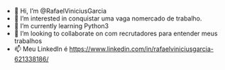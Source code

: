 - 👋 Hi, I’m @RafaelViniciusGarcia
- 👀 I’m interested in  conquistar uma vaga nomercado de trabalho.
- 🌱 I’m currently learning  Python3
- 💞️ I’m looking to collaborate on  com recrutadores para entender meus trabalhos
- 📫 Meu LinkedIn é  https://www.linkedin.com/in/rafaelviniciusgarcia-621338186/

<!---
RafaelViniciusGarcia/RafaelViniciusGarcia is a ✨ special ✨ repository because its `README.md` (this file) appears on your GitHub profile.
You can click the Preview link to take a look at your changes.
--->
